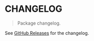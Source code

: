 # CHANGELOG

> Package changelog.

See [GitHub Releases](https://github.com/stdlib-js/assert-has-utf16-surrogate-pair-at/releases) for the changelog.